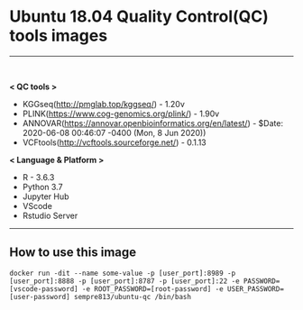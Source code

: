 # **Ubuntu 18.04 Quality Control(QC) tools images**

- - -

<br>

**< QC tools >**
- KGGseq(http://pmglab.top/kggseq/) - 1.20v
- PLINK(https://www.cog-genomics.org/plink/) - 1.90v
- ANNOVAR(https://annovar.openbioinformatics.org/en/latest/) - $Date: 2020-06-08 00:46:07 -0400 (Mon,  8 Jun 2020))
- VCFtools(http://vcftools.sourceforge.net/) - 0.1.13

**< Language & Platform >**

- R - 3.6.3
- Python 3.7
- Jupyter Hub
- VScode
- Rstudio Server

---

## **How to use this image**

```
docker run -dit --name some-value -p [user_port]:8989 -p [user_port]:8888 -p [user_port]:8787 -p [user_port]:22 -e PASSWORD=[vscode-password] -e ROOT_PASSWORD=[root-password] -e USER_PASSWORD=[user-password] sempre813/ubuntu-qc /bin/bash
```